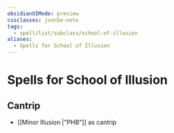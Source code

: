 ```yaml
---
obsidianUIMode: preview
cssclasses: json5e-note
tags:
  - spell/list/subclass/school-of-illusion
aliases:
  - Spells for School of Illusion
---
```

# Spells for School of Illusion

## Cantrip

- [[Minor Illusion \|"PHB"]] as cantrip
